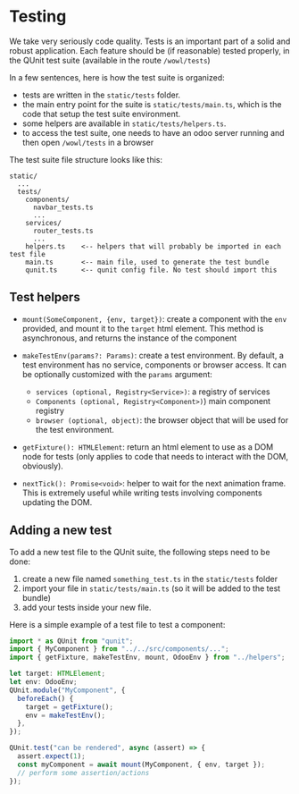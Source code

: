 # Testing

We take very seriously code quality. Tests is an important part of a solid and
robust application. Each feature should be (if reasonable) tested properly, in
the QUnit test suite (available in the route `/wowl/tests`)

In a few sentences, here is how the test suite is organized:

- tests are written in the `static/tests` folder.
- the main entry point for the suite is `static/tests/main.ts`, which is the
  code that setup the test suite environment.
- some helpers are available in `static/tests/helpers.ts`.
- to access the test suite, one needs to have an odoo server running and then
  open `/wowl/tests` in a browser

The test suite file structure looks like this:

```
static/
  ...
  tests/
    components/
      navbar_tests.ts
      ...
    services/
      router_tests.ts
      ...
    helpers.ts    <-- helpers that will probably be imported in each test file
    main.ts       <-- main file, used to generate the test bundle
    qunit.ts      <-- qunit config file. No test should import this
```

## Test helpers

- `mount(SomeComponent, {env, target})`: create a component with the `env` provided,
  and mount it to the `target` html element. This method is asynchronous, and
  returns the instance of the component

- `makeTestEnv(params?: Params)`: create a test environment. By default, a test
  environment has no service, components or browser access. It can be optionally
  customized with the `params` argument:

  - `services (optional, Registry<Service>)`: a registry of services
  - `Components (optional, Registry<Component>)`) main component registry
  - `browser (optional, object)`: the browser object that will be used for the
    test environment.

- `getFixture(): HTMLElement`: return an html element to use as a DOM node for tests (only
  applies to code that needs to interact with the DOM, obviously).

- `nextTick(): Promise<void>`: helper to wait for the next animation frame. This
  is extremely useful while writing tests involving components updating the DOM.

## Adding a new test

To add a new test file to the QUnit suite, the following steps need to be done:

1. create a new file named `something_test.ts` in the `static/tests` folder
2. import your file in `static/tests/main.ts` (so it will be added to the test bundle)
3. add your tests inside your new file.

Here is a simple example of a test file to test a component:

```ts
import * as QUnit from "qunit";
import { MyComponent } from "../../src/components/...";
import { getFixture, makeTestEnv, mount, OdooEnv } from "../helpers";

let target: HTMLElement;
let env: OdooEnv;
QUnit.module("MyComponent", {
  beforeEach() {
    target = getFixture();
    env = makeTestEnv();
  },
});

QUnit.test("can be rendered", async (assert) => {
  assert.expect(1);
  const myComponent = await mount(MyComponent, { env, target });
  // perform some assertion/actions
});
```
